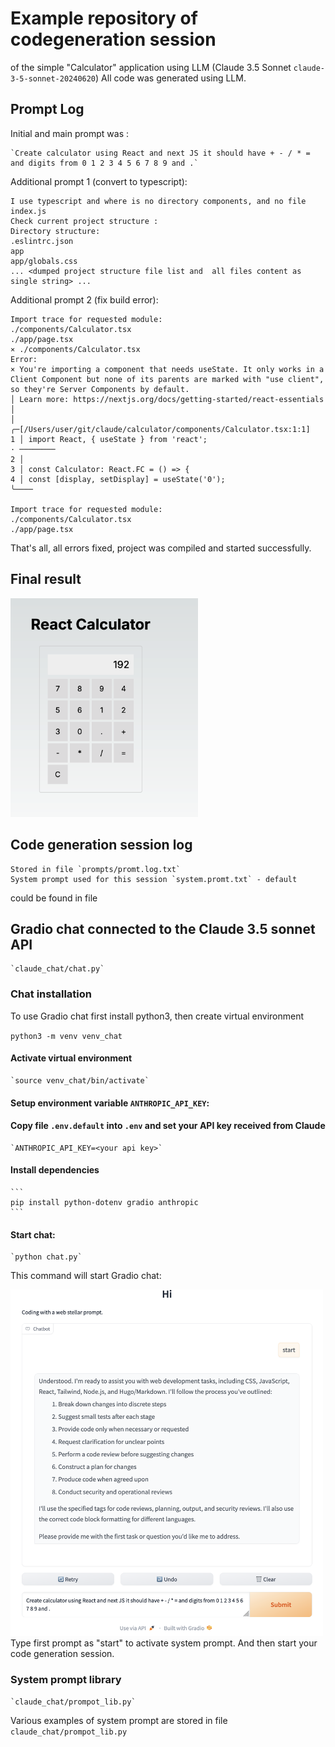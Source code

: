 # Example repository of codegeneration session
  of the simple "Calculator" application using LLM (Claude 3.5 Sonnet `claude-3-5-sonnet-20240620`)
  All code was generated using LLM.

## Prompt Log
  Initial and main prompt was : 

    `Create calculator using React and next JS it should have + - / * = and digits from 0 1 2 3 4 5 6 7 8 9 and .`

  Additional prompt 1 (convert to typescript):
 
```
I use typescript and where is no directory components, and no file index.js
Check current project structure :
Directory structure:
.eslintrc.json
app
app/globals.css
... <dumped project structure file list and  all files content as single string> ...
```

  Additional prompt 2 (fix build error):
```commandline
Import trace for requested module:
./components/Calculator.tsx
./app/page.tsx
⨯ ./components/Calculator.tsx
Error:
× You're importing a component that needs useState. It only works in a Client Component but none of its parents are marked with "use client", so they're Server Components by default.
│ Learn more: https://nextjs.org/docs/getting-started/react-essentials
│
│
╭─[/Users/user/git/claude/calculator/components/Calculator.tsx:1:1]
1 │ import React, { useState } from 'react';
· ────────
2 │
3 │ const Calculator: React.FC = () => {
4 │ const [display, setDisplay] = useState('0');
╰────

Import trace for requested module:
./components/Calculator.tsx
./app/page.tsx
```

  That's all, all errors fixed, project was compiled and started successfully.

## Final result
<img src="images/ReactCalculatorApp_v1.png" alt="React Calculator App Example" width="300">

## Code generation session log 

    Stored in file `prompts/promt.log.txt`
    System prompt used for this session `system.promt.txt` - default  
could be found in file 

## Gradio chat connected to the Claude 3.5 sonnet API

    `claude_chat/chat.py`

### Chat installation 
    
  To use Gradio chat first install python3, then create virtual environment  

  `python3 -m venv venv_chat`

#### Activate virtual environment

    `source venv_chat/bin/activate`

#### Setup environment variable `ANTHROPIC_API_KEY`:

#### Copy file `.env.default` into `.env` and set your API key received from Claude
    `ANTHROPIC_API_KEY=<your api key>`

#### Install dependencies 
    ```
    pip install python-dotenv gradio anthropic
    ```
#### Start chat:
    `python chat.py`
    
This command will start Gradio chat:

[//]: # (![GradioChat_UI_Example.png]&#40;images/GradioChat_UI_Example.png&#41;)
<img src="images/GradioChat_UI_Example.png" alt="Gradio Chat UI Example" width="500">
Type first prompt as "start" to activate system prompt.
And then start your code generation session.

### System prompt library
    `claude_chat/prompot_lib.py`

Various examples of system prompt are stored in file `claude_chat/prompot_lib.py`


